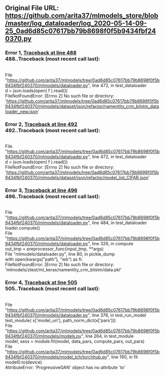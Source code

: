 ## Original File URL: https://github.com/arita37/mlmodels_store/blob/master/log_dataloader/log_2020-05-14-09-25_0ad6d85c07617bb79b8698f0f5b9434fbf240370.py


### Error 1, [Traceback at line 488](https://github.com/arita37/mlmodels_store/blob/master/log_dataloader/log_2020-05-14-09-25_0ad6d85c07617bb79b8698f0f5b9434fbf240370.py#L488)<br />488..Traceback (most recent call last):
<br />  File "https://github.com/arita37/mlmodels/tree/0ad6d85c07617bb79b8698f0f5b9434fbf240370/mlmodels/dataloader.py", line 472, in test_dataloader
<br />    d = json.loads(open( f ).read())
<br />FileNotFoundError: [Errno 2] No such file or directory: 'https://github.com/arita37/mlmodels/tree/0ad6d85c07617bb79b8698f0f5b9434fbf240370/mlmodels/dataset/json/refactor/namentity_crm_bilstm_dataloader_new.json'



### Error 2, [Traceback at line 492](https://github.com/arita37/mlmodels_store/blob/master/log_dataloader/log_2020-05-14-09-25_0ad6d85c07617bb79b8698f0f5b9434fbf240370.py#L492)<br />492..Traceback (most recent call last):
<br />  File "https://github.com/arita37/mlmodels/tree/0ad6d85c07617bb79b8698f0f5b9434fbf240370/mlmodels/dataloader.py", line 472, in test_dataloader
<br />    d = json.loads(open( f ).read())
<br />FileNotFoundError: [Errno 2] No such file or directory: 'https://github.com/arita37/mlmodels/tree/0ad6d85c07617bb79b8698f0f5b9434fbf240370/mlmodels/dataset/json/refactor/model_list_CIFAR.json'



### Error 3, [Traceback at line 496](https://github.com/arita37/mlmodels_store/blob/master/log_dataloader/log_2020-05-14-09-25_0ad6d85c07617bb79b8698f0f5b9434fbf240370.py#L496)<br />496..Traceback (most recent call last):
<br />  File "https://github.com/arita37/mlmodels/tree/0ad6d85c07617bb79b8698f0f5b9434fbf240370/mlmodels/dataloader.py", line 484, in test_dataloader
<br />    loader.compute()
<br />  File "https://github.com/arita37/mlmodels/tree/0ad6d85c07617bb79b8698f0f5b9434fbf240370/mlmodels/dataloader.py", line 326, in compute
<br />    out_tmp = preprocessor_func(input_tmp, **args)
<br />  File "mlmodels/dataloader.py", line 80, in pickle_dump
<br />    with open(kwargs["path"], "wb") as fi:
<br />FileNotFoundError: [Errno 2] No such file or directory: 'mlmodels/ztest/ml_keras/namentity_crm_bilstm/data.pkl'



### Error 4, [Traceback at line 505](https://github.com/arita37/mlmodels_store/blob/master/log_dataloader/log_2020-05-14-09-25_0ad6d85c07617bb79b8698f0f5b9434fbf240370.py#L505)<br />505..Traceback (most recent call last):
<br />  File "https://github.com/arita37/mlmodels/tree/0ad6d85c07617bb79b8698f0f5b9434fbf240370/mlmodels/dataloader.py", line 376, in test_run_model
<br />    test_module( x['model_uri'],  path_norm_dict(x['pars']))
<br />  File "https://github.com/arita37/mlmodels/tree/0ad6d85c07617bb79b8698f0f5b9434fbf240370/mlmodels/models.py", line 264, in test_module
<br />    model, sess = module.fit(model, data_pars, compute_pars, out_pars)
<br />  File "https://github.com/arita37/mlmodels/tree/0ad6d85c07617bb79b8698f0f5b9434fbf240370/mlmodels/model_tch/torchhub.py", line 190, in fit
<br />    model0.to(device)
<br />AttributeError: 'ProgressiveGAN' object has no attribute 'to'
